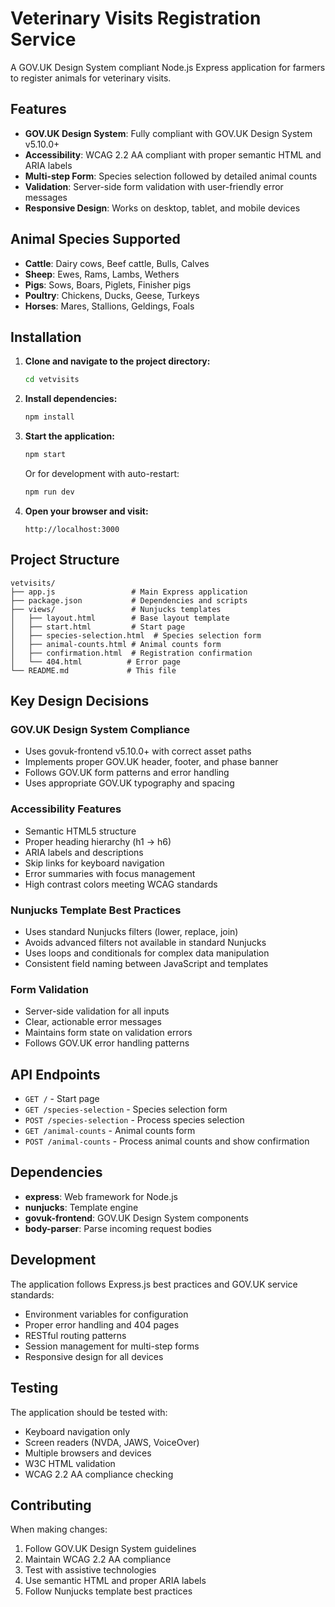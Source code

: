 # Veterinary Visits Registration Service

A GOV.UK Design System compliant Node.js Express application for farmers to register animals for veterinary visits.

## Features

- **GOV.UK Design System**: Fully compliant with GOV.UK Design System v5.10.0+
- **Accessibility**: WCAG 2.2 AA compliant with proper semantic HTML and ARIA labels
- **Multi-step Form**: Species selection followed by detailed animal counts
- **Validation**: Server-side form validation with user-friendly error messages
- **Responsive Design**: Works on desktop, tablet, and mobile devices

## Animal Species Supported

- **Cattle**: Dairy cows, Beef cattle, Bulls, Calves
- **Sheep**: Ewes, Rams, Lambs, Wethers
- **Pigs**: Sows, Boars, Piglets, Finisher pigs
- **Poultry**: Chickens, Ducks, Geese, Turkeys
- **Horses**: Mares, Stallions, Geldings, Foals

## Installation

1. **Clone and navigate to the project directory:**
   ```bash
   cd vetvisits
   ```

2. **Install dependencies:**
   ```bash
   npm install
   ```

3. **Start the application:**
   ```bash
   npm start
   ```
   
   Or for development with auto-restart:
   ```bash
   npm run dev
   ```

4. **Open your browser and visit:**
   ```
   http://localhost:3000
   ```

## Project Structure

```
vetvisits/
├── app.js                 # Main Express application
├── package.json           # Dependencies and scripts
├── views/                 # Nunjucks templates
│   ├── layout.html        # Base layout template
│   ├── start.html         # Start page
│   ├── species-selection.html  # Species selection form
│   ├── animal-counts.html # Animal counts form
│   ├── confirmation.html  # Registration confirmation
│   └── 404.html          # Error page
└── README.md             # This file
```

## Key Design Decisions

### GOV.UK Design System Compliance
- Uses govuk-frontend v5.10.0+ with correct asset paths
- Implements proper GOV.UK header, footer, and phase banner
- Follows GOV.UK form patterns and error handling
- Uses appropriate GOV.UK typography and spacing

### Accessibility Features
- Semantic HTML5 structure
- Proper heading hierarchy (h1 → h6)
- ARIA labels and descriptions
- Skip links for keyboard navigation
- Error summaries with focus management
- High contrast colors meeting WCAG standards

### Nunjucks Template Best Practices
- Uses standard Nunjucks filters (lower, replace, join)
- Avoids advanced filters not available in standard Nunjucks
- Uses loops and conditionals for complex data manipulation
- Consistent field naming between JavaScript and templates

### Form Validation
- Server-side validation for all inputs
- Clear, actionable error messages
- Maintains form state on validation errors
- Follows GOV.UK error handling patterns

## API Endpoints

- `GET /` - Start page
- `GET /species-selection` - Species selection form
- `POST /species-selection` - Process species selection
- `GET /animal-counts` - Animal counts form
- `POST /animal-counts` - Process animal counts and show confirmation

## Dependencies

- **express**: Web framework for Node.js
- **nunjucks**: Template engine
- **govuk-frontend**: GOV.UK Design System components
- **body-parser**: Parse incoming request bodies

## Development

The application follows Express.js best practices and GOV.UK service standards:

- Environment variables for configuration
- Proper error handling and 404 pages
- RESTful routing patterns
- Session management for multi-step forms
- Responsive design for all devices

## Testing

The application should be tested with:
- Keyboard navigation only
- Screen readers (NVDA, JAWS, VoiceOver)
- Multiple browsers and devices
- W3C HTML validation
- WCAG 2.2 AA compliance checking

## Contributing

When making changes:
1. Follow GOV.UK Design System guidelines
2. Maintain WCAG 2.2 AA compliance
3. Test with assistive technologies
4. Use semantic HTML and proper ARIA labels
5. Follow Nunjucks template best practices
